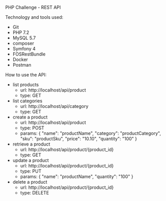 PHP Challenge - REST API

Technology and tools used:
- Git
- PHP 7.2
- MySQL 5.7
- composer
- Symfony 4
- FOSRestBundle
- Docker 
- Postman

How to use the API:
- list products
    - url: http://localhost/api/product
    - type: GET
- list categories
    - url: http://localhost/api/category
    - type: GET
- create a product
    - url: http://localhost/api/product
    - type: POST
    - params:
    {
    "name": "productName",
    "category": "productCategory",
    "sku": "productSku",
    "price": "10.10",
    "quantity": "100"
    }
- retrieve a product
    - url: http://localhost/api/product/{product_id}
    - type: GET
- update a product
    - url: http://localhost/api/product/{product_id}
    - type: PUT
    - params:
    {
        "name": "productName",
        "quantity": "100"
        }
- delete a product
    - url: http://localhost/api/product/{product_id}
    - type: DELETE
